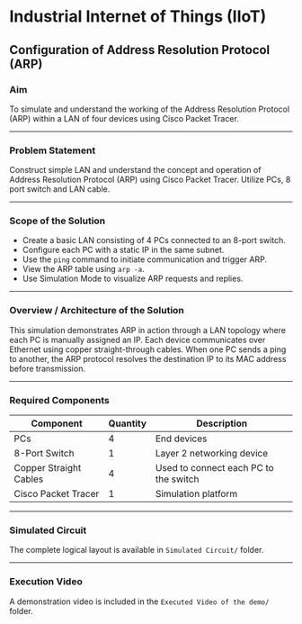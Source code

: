 # Industrial Internet of Things (IIoT)
## Configuration of Address Resolution Protocol (ARP)

### Aim
To simulate and understand the working of the Address Resolution Protocol (ARP) within a LAN of four devices using Cisco Packet Tracer.

---

### Problem Statement
Construct simple LAN and understand the concept and operation of Address Resolution Protocol (ARP) using Cisco Packet Tracer. Utilize PCs, 8 port switch and LAN cable.

---

### Scope of the Solution
- Create a basic LAN consisting of 4 PCs connected to an 8-port switch.
- Configure each PC with a static IP in the same subnet.
- Use the `ping` command to initiate communication and trigger ARP.
- View the ARP table using `arp -a`.
- Use Simulation Mode to visualize ARP requests and replies.

---

### Overview / Architecture of the Solution
This simulation demonstrates ARP in action through a LAN topology where each PC is manually assigned an IP. Each device communicates over Ethernet using copper straight-through cables. When one PC sends a ping to another, the ARP protocol resolves the destination IP to its MAC address before transmission.

---

### Required Components

| Component               | Quantity | Description                          |
|-------------------------|----------|--------------------------------------|
| PCs                     | 4        | End devices                          |
| 8-Port Switch           | 1        | Layer 2 networking device            |
| Copper Straight Cables  | 4        | Used to connect each PC to the switch|
| Cisco Packet Tracer     | 1        | Simulation platform                  |

---

### Simulated Circuit
The complete logical layout is available in `Simulated Circuit/` folder.

---

### Execution Video
A demonstration video is included in the `Executed Video of the demo/` folder.

